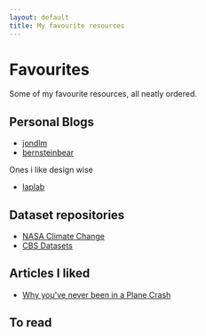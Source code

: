 ```yaml
---
layout: default
title: My favourite resources
---
```


# Favourites
Some of my favourite resources, all neatly ordered.

## Personal Blogs
- [jondlm](https://jondlm.github.io/website/values/)
- [bernsteinbear](https://bernsteinbear.com/)

 Ones i like design wise
- [laplab](https://laplab.me)

## Dataset repositories
- [NASA Climate Change](https://climate.nasa.gov/vital-signs/global-temperature/?intent=121)
- [CBS Datasets](https://opendata.cbs.nl/statline/#/CBS/nl/navigatieScherm/thema)

## Articles I liked
- [Why you've never been in a Plane Crash](https://asteriskmag.com/issues/05/why-you-ve-never-been-in-a-plane-crash)


## To read